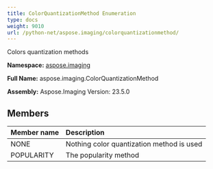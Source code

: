 ```yaml
---
title: ColorQuantizationMethod Enumeration
type: docs
weight: 9010
url: /python-net/aspose.imaging/colorquantizationmethod/
---
```


Colors quantization  methods

**Namespace:** [aspose.imaging](/imaging/python-net/aspose.imaging/)

**Full Name:** aspose.imaging.ColorQuantizationMethod

**Assembly:**  Aspose.Imaging Version: 23.5.0

## **Members**
|**Member name**|**Description**|
| :- | :- |
|NONE|Nothing color quantization method is used|
|POPULARITY|The popularity method|
